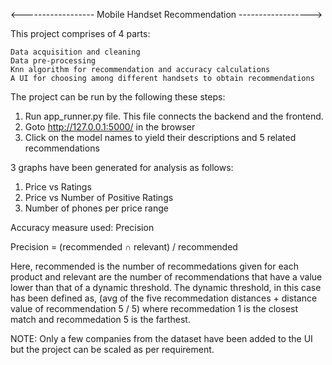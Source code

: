 <------------------     Mobile Handset Recommendation     ------------------>

This project comprises of 4 parts:

    Data acquisition and cleaning
    Data pre-processing
    Knn algorithm for recommendation and accuracy calculations
    A UI for choosing among different handsets to obtain recommendations

The project can be run by the following these steps:
1. Run app_runner.py file. This file connects the backend and the frontend. 
2. Goto http://127.0.0.1:5000/ in the browser
3. Click on the model names to yield their descriptions and 5 related recommendations

3 graphs have been generated for analysis as follows:
1. Price vs Ratings
2. Price vs Number of Positive Ratings
3. Number of phones per price range

Accuracy measure used: Precision

Precision = (recommended ∩ relevant) / recommended 

Here, recommended is the number of recommedations given for each product and relevant are the number of recommendations that have a value lower than that of a dynamic threshold. The dynamic threshold, in this case has been defined as, (avg of the five recommedation distances + distance value of recommendation 5 / 5) where recommedation 1 is the closest match and recommedation 5 is the farthest. 

NOTE: Only a few companies from the dataset have been added to the UI but the project can be scaled as per requirement. 

